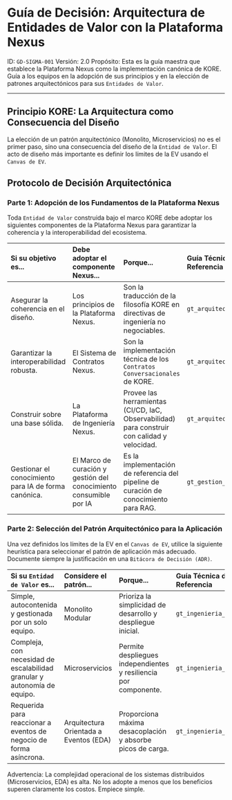 # Guía de Decisión: Arquitectura de Entidades de Valor con la Plataforma Nexus

ID: `GD-SIGMA-001`
Versión: 2.0
Propósito: Esta es la guía maestra que establece la Plataforma Nexus como la implementación canónica de KORE. Guía a los equipos en la adopción de sus principios y en la elección de patrones arquitectónicos para sus `Entidades de Valor`.

---

## Principio KORE: La Arquitectura como Consecuencia del Diseño

La elección de un patrón arquitectónico (Monolito, Microservicios) no es el primer paso, sino una consecuencia del diseño de la `Entidad de Valor`. El acto de diseño más importante es definir los límites de la EV usando el `Canvas de EV`.

## Protocolo de Decisión Arquitectónica

### Parte 1: Adopción de los Fundamentos de la Plataforma Nexus

Toda `Entidad de Valor` construida bajo el marco KORE debe adoptar los siguientes componentes de la Plataforma Nexus para garantizar la coherencia y la interoperabilidad del ecosistema.

| Si su objetivo es... | Debe adoptar el componente Nexus... | Porque... | Guía Técnica de Referencia |
| :--- | :--- | :--- | :--- |
| Asegurar la coherencia en el diseño. | Los principios de la Plataforma Nexus. | Son la traducción de la filosofía KORE en directivas de ingeniería no negociables. | `gt_arquitectura_nexus.md` |
| Garantizar la interoperabilidad robusta. | El Sistema de Contratos Nexus. | Son la implementación técnica de los `Contratos Conversacionales` de KORE. | `gt_arquitectura_nexus.md` |
| Construir sobre una base sólida. | La Plataforma de Ingeniería Nexus. | Provee las herramientas (CI/CD, IaC, Observabilidad) para construir con calidad y velocidad. | `gt_arquitectura_nexus.md` |
| Gestionar el conocimiento para IA de forma canónica. | El Marco de curación y gestión del conocimiento consumible por IA | Es la implementación de referencia del pipeline de curación de conocimiento para RAG. | `gt_gestion_conocimiento.md` |

### Parte 2: Selección del Patrón Arquitectónico para la Aplicación

Una vez definidos los límites de la EV en el `Canvas de EV`, utilice la siguiente heurística para seleccionar el patrón de aplicación más adecuado. Documente siempre la justificación en una `Bitácora de Decisión (ADR)`.

| Si su `Entidad de Valor` es... | Considere el patrón... | Porque... | Guía Técnica de Referencia |
| :--- | :--- | :--- | :--- |
| Simple, autocontenida y gestionada por un solo equipo. | Monolito Modular | Prioriza la simplicidad de desarrollo y despliegue inicial. | `gt_ingenieria_software.md` |
| Compleja, con necesidad de escalabilidad granular y autonomía de equipo. | Microservicios | Permite despliegues independientes y resiliencia por componente. | `gt_ingenieria_software.md` |
| Requerida para reaccionar a eventos de negocio de forma asíncrona. | Arquitectura Orientada a Eventos (EDA) | Proporciona máxima desacoplación y absorbe picos de carga. | `gt_ingenieria_software.md` |

Advertencia: La complejidad operacional de los sistemas distribuidos (Microservicios, EDA) es alta. No los adopte a menos que los beneficios superen claramente los costos. Empiece simple.